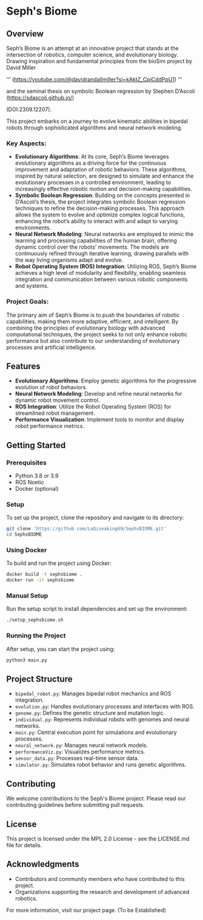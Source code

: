 # Seph's Biome

## Overview

Seph’s Biome is an attempt at an innovative project that stands at the intersection of robotics, computer science, and evolutionary biology. Drawing inspiration and fundamental principles from the bioSim project by David Miller

‘’’
(https://youtube.com/@davidrandallmiller?si=kAktZ_CpiCddPpU1)
‘’’

 and the seminal thesis on symbolic Boolean regression by Stephen D’Ascoli (https://sdascoli.github.io/)
 
 (DOI:2309.12207). 

This project embarks on a journey to evolve kinematic abilities in bipedal robots through sophisticated algorithms and neural network modeling.

### Key Aspects:

- **Evolutionary Algorithms**: At its core, Seph’s Biome leverages evolutionary algorithms as a driving force for the continuous improvement and adaptation of robotic behaviors. These algorithms, inspired by natural selection, are designed to simulate and enhance the evolutionary processes in a controlled environment, leading to increasingly effective robotic motion and decision-making capabilities.
- **Symbolic Boolean Regression**: Building on the concepts presented in D’Ascoli’s thesis, the project integrates symbolic Boolean regression techniques to refine the decision-making processes. This approach allows the system to evolve and optimize complex logical functions, enhancing the robot’s ability to interact with and adapt to varying environments.
- **Neural Network Modeling**: Neural networks are employed to mimic the learning and processing capabilities of the human brain, offering dynamic control over the robots’ movements. The models are continuously refined through iterative learning, drawing parallels with the way living organisms adapt and evolve.
- **Robot Operating System (ROS) Integration**: Utilizing ROS, Seph’s Biome achieves a high level of modularity and flexibility, enabling seamless integration and communication between various robotic components and systems.

### Project Goals:

The primary aim of Seph’s Biome is to push the boundaries of robotic capabilities, making them more adaptive, efficient, and intelligent. By combining the principles of evolutionary biology with advanced computational techniques, the project seeks to not only enhance robotic performance but also contribute to our understanding of evolutionary processes and artificial intelligence.


## Features
- **Evolutionary Algorithms**: Employ genetic algorithms for the progressive evolution of robot behaviors.
- **Neural Network Modeling**: Develop and refine neural networks for dynamic robot movement control.
- **ROS Integration**: Utilize the Robot Operating System (ROS) for streamlined robot management.
- **Performance Visualization**: Implement tools to monitor and display robot performance metrics.

## Getting Started
### Prerequisites
- Python 3.8 or 3.9
- ROS Noetic
- Docker (optional)

### Setup
To set up the project, clone the repository and navigate to its directory:

```bash
git clone 'https://github.com/LoQiseaking69/SephsBIOME.git'
cd SephsBIOME
```

### Using Docker
To build and run the project using Docker:

```bash
docker build -t sephsbiome .
docker run -it sephsbiome
```

### Manual Setup
Run the setup script to install dependencies and set up the environment:

```bash
./setup_sephsbiome.sh
```

### Running the Project
After setup, you can start the project using:

```bash
python3 main.py
```

## Project Structure
- `bipedal_robot.py`: Manages bipedal robot mechanics and ROS integration.
- `evolution.py`: Handles evolutionary processes and interfaces with ROS.
- `genome.py`: Defines the genetic structure and mutation logic.
- `individual.py`: Represents individual robots with genomes and neural networks.
- `main.py`: Central execution point for simulations and evolutionary processes.
- `neural_network.py`: Manages neural network models.
- `performanceViz.py`: Visualizes performance metrics.
- `sensor_data.py`: Processes real-time sensor data.
- `simulator.py`: Simulates robot behavior and runs genetic algorithms.

## Contributing
We welcome contributions to the Seph's Biome project. Please read our contributing guidelines before submitting pull requests.

## License
This project is licensed under the MPL 2.0 License - see the LICENSE.md file for details.

## Acknowledgments
- Contributors and community members who have contributed to this project.
- Organizations supporting the research and development of advanced robotics.

For more information, visit our project page. (To be Established)
